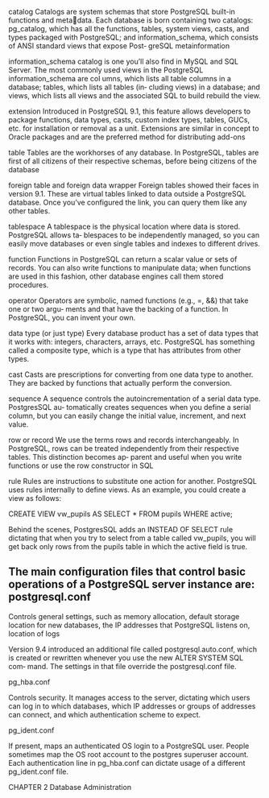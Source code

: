 


catalog
Catalogs are system schemas that store PostgreSQL built-in functions and metadata. Each database is born containing two catalogs: pg_catalog, which has all the
functions, tables, system views, casts, and types packaged with PostgreSQL; and
information_schema, which consists of ANSI standard views that expose Post‐
greSQL metainformation

 information_schema catalog is one you’ll also find in MySQL and SQL Server.
The most commonly used views in the PostgreSQL information_schema are col
umns, which lists all table columns in a database; tables, which lists all tables (in‐
cluding views) in a database; and views, which lists all views and the associated SQL
to build rebuild the view. 



extension
Introduced in PostgreSQL 9.1, this feature allows developers to package functions,
data types, casts, custom index types, tables, GUCs, etc. for installation or removal
as a unit. Extensions are similar in concept to Oracle packages and are the preferred
method for distributing add-ons


table
Tables are the workhorses of any database. In PostgreSQL, tables are first of all
citizens of their respective schemas, before being citizens of the database


foreign table and foreign data wrapper
Foreign tables showed their faces in version 9.1. These are virtual tables linked to
data outside a PostgreSQL database. Once you’ve configured the link, you can query
them like any other tables.

tablespace
A tablespace is the physical location where data is stored. PostgreSQL allows ta‐
blespaces to be independently managed, so you can easily move databases or even
single tables and indexes to different drives.


function
Functions in PostgreSQL can return a scalar value or sets of records. You can also
write functions to manipulate data; when functions are used in this fashion, other
database engines call them stored procedures.


operator
Operators are symbolic, named functions (e.g., =, &&) that take one or two argu‐
ments and that have the backing of a function. In PostgreSQL, you can invent your
own.


data type (or just type)
Every database product has a set of data types that it works with: integers, characters,
arrays, etc. PostgreSQL has something called a composite type, which is a type that
has attributes from other types.


cast
Casts are prescriptions for converting from one data type to another. They are
backed by functions that actually perform the conversion.



sequence
A sequence controls the autoincrementation of a serial data type. PostgresSQL au‐
tomatically creates sequences when you define a serial column, but you can easily
change the initial value, increment, and next value. 


row or record
We use the terms rows and records interchangeably. In PostgreSQL, rows can be
treated independently from their respective tables. This distinction becomes ap‐
parent and useful when you write functions or use the row constructor in SQL



rule
Rules are instructions to substitute one action for another. PostgreSQL uses rules
internally to define views. As an example, you could create a view as follows:

   CREATE VIEW vw_pupils AS SELECT * FROM pupils WHERE active;
   
Behind the scenes, PostgresSQL adds an INSTEAD OF SELECT rule dictating that
when you try to select from a table called vw_pupils, you will get back only rows
from the pupils table in which the active field is true.   
   
   
   
   
   
   
   The main configuration files that control basic operations of a PostgreSQL server instance are:
postgresql.conf
------
Controls general settings, such as memory allocation, default storage location for
new databases, the IP addresses that PostgreSQL listens on, location of logs

Version 9.4 introduced an additional file called postgresql.auto.conf,
which is created or rewritten whenever you use the new ALTER SYSTEM SQL com‐
mand. The settings in that file override the postgresql.conf file.

pg_hba.conf

Controls security. It manages access to the server, dictating which users can log in
to which databases, which IP addresses or groups of addresses can connect, and
which authentication scheme to expect.

pg_ident.conf

If present, maps an authenticated OS login to a PostgreSQL user. People sometimes
map the OS root account to the postgres superuser account. Each authentication
line in pg_hba.conf can dictate usage of a different pg_ident.conf file.


   
   
   

CHAPTER 2 Database Administration
